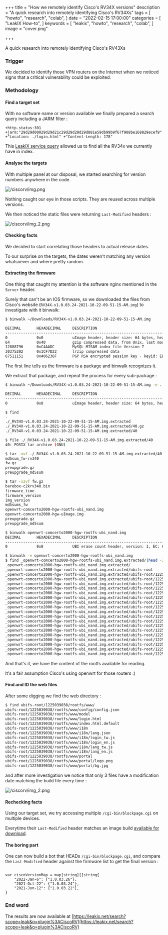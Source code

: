 +++
title = "How we remotely identify Cisco's RV34X versions"
description = "A quick research into remotely identifying Cisco's RV34Xs"
tags = [
"howto",
"research",
"colab",
]
date = "2022-02-15 17:00:00"
categories = [
"LeakIX How-to",
]
keywords = [
"leakix",
"howto",
"research",
"colab",
]
image = "cover.png"

+++

A quick research into remotely identifying Cisco's RV43Xs
<!--more-->

### Trigger

We decided to identify those VPN routers on the Internet when we noticed signs that a critical vulnerability could be exploited.

### Methodology


#### Find a target set

With no software name or version available we finally prepared a search query
including a JARM filter :


```
+http.status:301 +jarm:"29d29d00029d29d21c29d29d29d29d881e59db99b9f67f908be168829ecef9" +"Location: ./login.html" +"Content-Length: 178"
```

This [LeakIX service query](https://leakix.net/search?scope=service&q=%2Bhttp.status%3A301+%2Bjarm%3A%2229d29d00029d29d21c29d29d29d29d881e59db99b9f67f908be168829ecef9%22+%2B%22Location%3A+.%2Flogin.html%22+%2B%22Content-Length%3A+178%22) allowed us to find all the RV34x we currently have in index.

#### Analyse the targets

With multiple panel at our disposal, we started searching for version numbers anywhere in the code.

![/ciscorv/img.png](/ciscorv/img.png)

Nothing caught our eye in those scripts. They are reused across multiple versions.

We then noticed the static files were returning `Last-Modified` headers :

![/ciscorv/img_2.png](/ciscorv/img_2.png)


#### Checking facts

We decided to start correlating those headers to actual release dates.

To our surprise on the targets, the dates weren't matching any version whatsoever and where pretty random.

#### Extracting the firmware

One thing that caught my attention is the software nginx mentioned in the `Server` header.

Surely that can't be an IOS firmware, so we downloaded the files from Cisco's
website (`RV34X-v1.0.03.24-2021-10-22-09-51-15-AM.img`) to investigate with it binwalk: 

```bash
$ binwalk ~/Downloads/RV34X-v1.0.03.24-2021-10-22-09-51-15-AM.img 

DECIMAL       HEXADECIMAL     DESCRIPTION
--------------------------------------------------------------------------------
0             0x0             uImage header, header size: 64 bytes, header CRC: 0x3856B86F, created: 2021-10-22 04:21:20, image size: 74890751 bytes, Data Address: 0x0, Entry Point: 0x0, data CRC: 0x90B59708, OS: Linux, CPU: ARM, image type: Firmware Image, compression type: gzip, image name: "RV340 Firmware Package"
64            0x40            gzip compressed data, from Unix, last modified: 2021-10-22 04:21:18
12888796      0xC4AADC        MySQL MISAM index file Version 7
30375202      0x1CF7D22       lrzip compressed data
67511151      0x406236F       PGP RSA encrypted session key - keyid: EE5BA5A 5CC79EFE RSA Encrypt-Only 3072b
```

The first line tells us the firmware is a package and binwalk recognizes it.

We extract that package, and repeat the process for every sub-package :

```bash 
$ binwalk ~/Downloads/RV34X-v1.0.03.24-2021-10-22-09-51-15-AM.img -e .

DECIMAL       HEXADECIMAL     DESCRIPTION
--------------------------------------------------------------------------------
0             0x0             uImage header, header size: 64 bytes, header CRC: 0x3856B86F, created: 2021-10-22 04:21:20, image size: 74890751 bytes, Data Address: 0x0, Entry Point: 0x0, data CRC: 0x90B59708, OS: Linux, CPU: ARM, image type: Firmware Image, compression type: gzip, image name: "RV340 Firmware Package"

$ find
.
./_RV34X-v1.0.03.24-2021-10-22-09-51-15-AM.img.extracted
./_RV34X-v1.0.03.24-2021-10-22-09-51-15-AM.img.extracted/40.gz
./_RV34X-v1.0.03.24-2021-10-22-09-51-15-AM.img.extracted/40

$ file ./_RV34X-v1.0.03.24-2021-10-22-09-51-15-AM.img.extracted/40
40: POSIX tar archive (GNU)

$ tar -xvf ./_RV34X-v1.0.03.24-2021-10-22-09-51-15-AM.img.extracted/40
md5sum_fw-rv340
fw.gz
preupgrade.gz
preupgrade_md5sum

$ tar -xzvf fw.gz
barebox-c2krv340.bin
firmware_time
firmware_version
img_version
md5sums_fw
openwrt-comcerto2000-hgw-rootfs-ubi_nand.img
openwrt-comcerto2000-hgw-uImage.img
preupgrade.gz
preupgrade_md5sum

$ binwalk openwrt-comcerto2000-hgw-rootfs-ubi_nand.img
DECIMAL       HEXADECIMAL     DESCRIPTION
--------------------------------------------------------------------------------
0             0x0             UBI erase count header, version: 1, EC: 0x0, VID header offset: 0x800, data offset: 0x1000

$ binwalk -e openwrt-comcerto2000-hgw-rootfs-ubi_nand.img
$ find _openwrt-comcerto2000-hgw-rootfs-ubi_nand.img.extracted/|head -20
_openwrt-comcerto2000-hgw-rootfs-ubi_nand.img.extracted/
_openwrt-comcerto2000-hgw-rootfs-ubi_nand.img.extracted/ubifs-root
_openwrt-comcerto2000-hgw-rootfs-ubi_nand.img.extracted/ubifs-root/1225039038
_openwrt-comcerto2000-hgw-rootfs-ubi_nand.img.extracted/ubifs-root/1225039038/rootfs
_openwrt-comcerto2000-hgw-rootfs-ubi_nand.img.extracted/ubifs-root/1225039038/rootfs/sbin
_openwrt-comcerto2000-hgw-rootfs-ubi_nand.img.extracted/ubifs-root/1225039038/rootfs/sbin/mke2fs
_openwrt-comcerto2000-hgw-rootfs-ubi_nand.img.extracted/ubifs-root/1225039038/rootfs/sbin/jffs2mark
_openwrt-comcerto2000-hgw-rootfs-ubi_nand.img.extracted/ubifs-root/1225039038/rootfs/sbin/power_up.sh
_openwrt-comcerto2000-hgw-rootfs-ubi_nand.img.extracted/ubifs-root/1225039038/rootfs/sbin/udhcpc
_openwrt-comcerto2000-hgw-rootfs-ubi_nand.img.extracted/ubifs-root/1225039038/rootfs/sbin/power_down.sh
_openwrt-comcerto2000-hgw-rootfs-ubi_nand.img.extracted/ubifs-root/1225039038/rootfs/sbin/hotplug2
_openwrt-comcerto2000-hgw-rootfs-ubi_nand.img.extracted/ubifs-root/1225039038/rootfs/sbin/snapshot
_openwrt-comcerto2000-hgw-rootfs-ubi_nand.img.extracted/ubifs-root/1225039038/rootfs/sbin/firstboot
_openwrt-comcerto2000-hgw-rootfs-ubi_nand.img.extracted/ubifs-root/1225039038/rootfs/sbin/cyclesoak
_openwrt-comcerto2000-hgw-rootfs-ubi_nand.img.extracted/ubifs-root/1225039038/rootfs/sbin/fdisk
_openwrt-comcerto2000-hgw-rootfs-ubi_nand.img.extracted/ubifs-root/1225039038/rootfs/sbin/wan-port-workaround
_openwrt-comcerto2000-hgw-rootfs-ubi_nand.img.extracted/ubifs-root/1225039038/rootfs/sbin/mdev
_openwrt-comcerto2000-hgw-rootfs-ubi_nand.img.extracted/ubifs-root/1225039038/rootfs/sbin/validate_data
_openwrt-comcerto2000-hgw-rootfs-ubi_nand.img.extracted/ubifs-root/1225039038/rootfs/sbin/mkfs.ext2
_openwrt-comcerto2000-hgw-rootfs-ubi_nand.img.extracted/ubifs-root/1225039038/rootfs/sbin/hwclock

```

And that's it, we have the content of the rootfs available for reading.

It's a fair assumption Cisco's using openwrt for those routers :)

#### Find and ID the web files

After some digging we find the web directory :

```sh
$ find ubifs-root/1225039038/rootfs/www/
ubifs-root/1225039038/rootfs/www/config/config.json
ubifs-root/1225039038/rootfs/www/model
ubifs-root/1225039038/rootfs/www/login.html
ubifs-root/1225039038/rootfs/www/index.html.default
ubifs-root/1225039038/rootfs/www/i18n
ubifs-root/1225039038/rootfs/www/i18n/lang.json
ubifs-root/1225039038/rootfs/www/i18n/login_tw.js
ubifs-root/1225039038/rootfs/www/i18n/login_en.js
ubifs-root/1225039038/rootfs/www/i18n/lang_tw.js
ubifs-root/1225039038/rootfs/www/i18n/lang_en.js
ubifs-root/1225039038/rootfs/www/portal
ubifs-root/1225039038/rootfs/www/portal/logo.png
ubifs-root/1225039038/rootfs/www/portal/bg.jpg
```

and after more investigation we notice that only 3 files have a modification
date matching the build file every time :

![/ciscorv/img_2.png](/ciscorv/img_3.png)


#### Rechecking facts

Using our target set, we try accessing multiple `/cgi-bin/blockpage.cgi` on multiple devices.

Everytime their `Last-Modified` header matches an image build [available for download](https://software.cisco.com/download/home/286287791/type/282465789/release/1.0.03.26).

#### The boring part

One can now build a bot that HEADs `/cgi-bin/blockpage.cgi`, and compare the `Last-Modified` header against the firmware list to get the final version :

```golang

var ciscoVersionMap = map[string][]string{
    "2022-Jan-6": {"1.0.03.26"},
    "2021-Oct-22": {"1.0.03.24"},
    "2021-Jun-12": {"1.0.03.22"},
}
```

### End word

The results are now available at [https://leakix.net/search?scope=leak&q=plugin%3ACiscoRV](https://leakix.net/search?scope=leak&q=plugin%3ACiscoRV)

[leakix]: <https://leakix.net/>

